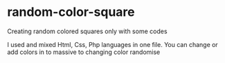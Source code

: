 # random-color-square
Creating random colored squares only with some codes

I used and mixed Html, Css, Php languages in one file.
You can change or add colors in to massive to changing color randomise

